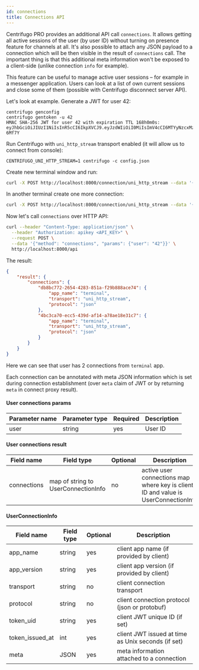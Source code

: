 ```yaml
---
id: connections
title: Connections API
---
```


Centrifugo PRO provides an additional API call `connections`. It allows getting all active sessions of the user (by user ID) without turning on presence feature for channels at all. It's also possible to attach any JSON payload to a connection which will be then visible in the result of `connections` call. The important thing is that this additional meta information won't be exposed to a client-side (unlike connection `info` for example).

This feature can be useful to manage active user sessions – for example in a messenger application. Users can look at a list of own current sessions and close some of them (possible with Centrifugo disconnect server API).

Let's look at example. Generate a JWT for user 42:

```
centrifugo genconfig
centrifugo gentoken -u 42
HMAC SHA-256 JWT for user 42 with expiration TTL 168h0m0s:
eyJhbGciOiJIUzI1NiIsInR5cCI6IkpXVCJ9.eyJzdWIiOiI0MiIsImV4cCI6MTYyNzcxMzMzNX0.s3eOhujiyBjc4u21nuHkbcWJll4Um0QqGU3PF-6Mf7Y
```

Run Centrifugo with `uni_http_stream` transport enabled (it will allow us to connect from console):

```
CENTRIFUGO_UNI_HTTP_STREAM=1 centrifugo -c config.json
```

Create new terminal window and run:

```bash
curl -X POST http://localhost:8000/connection/uni_http_stream --data '{"token": "eyJhbGciOiJIUzI1NiIsInR5cCI6IkpXVCJ9.eyJzdWIiOiI0MiIsImV4cCI6MTYyNzcxMzMzNX0.s3eOhujiyBjc4u21nuHkbcWJll4Um0QqGU3PF-6Mf7Y", "name": "terminal"}'
```

In another terminal create one more connection:

```bash
curl -X POST http://localhost:8000/connection/uni_http_stream --data '{"token": "eyJhbGciOiJIUzI1NiIsInR5cCI6IkpXVCJ9.eyJzdWIiOiI0MiIsImV4cCI6MTYyNzcxMzMzNX0.s3eOhujiyBjc4u21nuHkbcWJll4Um0QqGU3PF-6Mf7Y", "name": "terminal"}'
```

Now let's call `connections` over HTTP API:

```bash
curl --header "Content-Type: application/json" \
  --header "Authorization: apikey <API_KEY>" \
  --request POST \
  --data '{"method": "connections", "params": {"user": "42"}}' \
  http://localhost:8000/api
```

The result:

```json
{
    "result": {
        "connections": {
            "db8bc772-2654-4283-851a-f29b888ace74": {
                "app_name": "terminal",
                "transport": "uni_http_stream",
                "protocol": "json"
            },
            "4bc3ca70-ecc5-439d-af14-a78ae18e31c7": {
                "app_name": "terminal",
                "transport": "uni_http_stream",
                "protocol": "json"
            }
        }
    }
}
```

Here we can see that user has 2 connections from `terminal` app.

Each connection can be annotated with meta JSON information which is set during connection establishment (over `meta` claim of JWT or by returning `meta` in connect proxy result).

#### User connections params

| Parameter name | Parameter type | Required | Description  |
| -------------- | -------------- | ------------ | ---- |
| user       | string  | yes | User ID        |

#### User connections result

| Field name   | Field type     | Optional | Description  |
| -------------- | -------------- | ------ | ------------ |
| connections       | map of string to UserConnectionInfo  | no | active user connections map where key is client ID and value is UserConnectionInfo      |

#### UserConnectionInfo

| Field name   | Field type     | Optional | Description  |
| -------------- | -------------- | ------ | ------------ |
| app_name       | string  | yes | client app name (if provided by client)         |
| app_version       | string  | yes | client app version (if provided by client)         |
| transport       | string  | no | client connection transport         |
| protocol       | string  | no | client connection protocol (json or protobuf) |
| token_uid       | string  | yes | client JWT unique ID (if set) |
| token_issued_at       | int  | yes | client JWT issued at time as Unix seconds (if set) |
| meta       | JSON  | yes | meta information attached to a connection |
